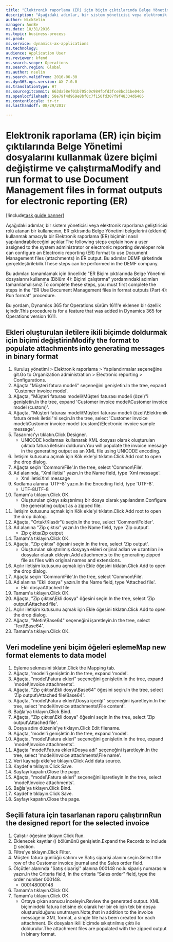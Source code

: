 ```yaml
--- 
title: "Elektronik raporlama (ER) için biçim çıktılarında Belge Yönetimi dosyalarını kullanmak üzere biçimi değiştirme ve çalıştırma"
description: "Aşağıdaki adımlar, bir sistem yöneticisi veya elektronik raporlama geliştiricisi rolü atanan bir kullanıcının, ER çıktısında Belge Yönetimi belgelerini (eklerini) kullanmak amacıyla bir Elektronik raporlama (ER) biçimini nasıl yapılandırabileceğini açıklar."
author: NickSelin
manager: AnnBe
ms.date: 10/31/2016
ms.topic: business-process
ms.prod: 
ms.service: dynamics-ax-applications
ms.technology: 
audience: Application User
ms.reviewer: kfend
ms.search.scope: Operations
ms.search.region: Global
ms.author: nselin
ms.search.validFrom: 2016-06-30
ms.dyn365.ops.version: AX 7.0.0
ms.translationtype: HT
ms.sourcegitcommit: 663da58ef01b705c0c984fbfd3fce8bc31be04c6
ms.openlocfilehash: 58e79f4d969e8bf0c7f150fd307f9f48334d6405
ms.contentlocale: tr-tr
ms.lasthandoff: 08/29/2017

---
```

# <a name="modify-and-run-format-to-use-document-management-files-in-format-outputs-for-electronic-reporting-er"></a><span data-ttu-id="2f8a3-103">Elektronik raporlama (ER) için biçim çıktılarında Belge Yönetimi dosyalarını kullanmak üzere biçimi değiştirme ve çalıştırma</span><span class="sxs-lookup"><span data-stu-id="2f8a3-103">Modify and run format to use Document Management files in format outputs for electronic reporting (ER)</span></span>

[!include[task guide banner](../../includes/task-guide-banner.md)]

<span data-ttu-id="2f8a3-104">Aşağıdaki adımlar, bir sistem yöneticisi veya elektronik raporlama geliştiricisi rolü atanan bir kullanıcının, ER çıktısında Belge Yönetimi belgelerini (eklerini) kullanmak amacıyla bir Elektronik raporlama (ER) biçimini nasıl yapılandırabileceğini açıklar.</span><span class="sxs-lookup"><span data-stu-id="2f8a3-104">The following steps explain how a user assigned to the system administrator or electronic reporting developer role can configure an Electronic reporting (ER) format to use Document Management files (attachments) in ER output.</span></span> <span data-ttu-id="2f8a3-105">Bu adımlar DEMF şirketinde gerçekleştirilebilir.</span><span class="sxs-lookup"><span data-stu-id="2f8a3-105">These steps can be performed in the DEMF company.</span></span>

<span data-ttu-id="2f8a3-106">Bu adımları tamamlamak için öncelikle "ER Biçim çıktılarında Belge Yönetimi dosyalarını kullanma (Bölüm 4): Biçimi çalıştırma" yordamındaki adımları tamamlamalısınız.</span><span class="sxs-lookup"><span data-stu-id="2f8a3-106">To complete these steps, you must first complete the steps in the “ER Use Document Management files in format outputs (Part 4): Run format” procedure.</span></span>

<span data-ttu-id="2f8a3-107">Bu yordam, Dynamics 365 for Operations sürüm 1611'e eklenen bir özellik içindir.</span><span class="sxs-lookup"><span data-stu-id="2f8a3-107">This procedure is for a feature that was added in Dynamics 365 for Operations version 1611.</span></span>


## <a name="modify-the-format-to-populate-attachments-into-generating-messages-in-binary-format"></a><span data-ttu-id="2f8a3-108">Ekleri oluşturulan iletilere ikili biçimde doldurmak için biçimi değiştirin</span><span class="sxs-lookup"><span data-stu-id="2f8a3-108">Modify the format to populate attachments into generating messages in binary format</span></span>
1. <span data-ttu-id="2f8a3-109">Kuruluş yönetimi > Elektronik raporlama > Yapılandırmalar seçeneğine git.</span><span class="sxs-lookup"><span data-stu-id="2f8a3-109">Go to Organization administration > Electronic reporting > Configurations.</span></span>
2. <span data-ttu-id="2f8a3-110">Ağaçta "Müşteri fatura modeli" seçeneğini genişletin.</span><span class="sxs-lookup"><span data-stu-id="2f8a3-110">In the tree, expand 'Customer invoice model'.</span></span>
3. <span data-ttu-id="2f8a3-111">Ağaçta, "Müşteri faturası modeli\Müşteri faturası modeli (özel)"i genişletin.</span><span class="sxs-lookup"><span data-stu-id="2f8a3-111">In the tree, expand 'Customer invoice model\Customer invoice model (custom)'.</span></span>
4. <span data-ttu-id="2f8a3-112">Ağaçta, "Müşteri faturası modeli\Müşteri faturası modeli (özel)\Elektronik fatura örnek iletisi"ni seçin.</span><span class="sxs-lookup"><span data-stu-id="2f8a3-112">In the tree, select 'Customer invoice model\Customer invoice model (custom)\Electronic invoice sample message'.</span></span>
5. <span data-ttu-id="2f8a3-113">Tasarımcı'yı tıklatın.</span><span class="sxs-lookup"><span data-stu-id="2f8a3-113">Click Designer.</span></span>
    * <span data-ttu-id="2f8a3-114">UNICODE kodlaması kullanarak XML dosyası olarak oluşturulan çıktıda fatura iletisini doldurun.</span><span class="sxs-lookup"><span data-stu-id="2f8a3-114">You will populate the invoice message in the generating output as an XML file using UNICODE encoding.</span></span>  
6. <span data-ttu-id="2f8a3-115">İletişim kutusunu açmak için Kök ekle'yi tıklatın.</span><span class="sxs-lookup"><span data-stu-id="2f8a3-115">Click Add root to open the drop dialog.</span></span>
7. <span data-ttu-id="2f8a3-116">Ağaçta seçin 'Common\File'.</span><span class="sxs-lookup"><span data-stu-id="2f8a3-116">In the tree, select 'Common\File'.</span></span>
8. <span data-ttu-id="2f8a3-117">Ad alanında, "Xml iletisi" yazın.</span><span class="sxs-lookup"><span data-stu-id="2f8a3-117">In the Name field, type 'Xml message'.</span></span>
    * <span data-ttu-id="2f8a3-118">Xml iletisi</span><span class="sxs-lookup"><span data-stu-id="2f8a3-118">Xml message</span></span>  
9. <span data-ttu-id="2f8a3-119">Kodlama alanına 'UTF-8' yazın.</span><span class="sxs-lookup"><span data-stu-id="2f8a3-119">In the Encoding field, type 'UTF-8'.</span></span>
    * <span data-ttu-id="2f8a3-120">UTF-8</span><span class="sxs-lookup"><span data-stu-id="2f8a3-120">UTF-8</span></span>  
10. <span data-ttu-id="2f8a3-121">Tamam'a tıklayın.</span><span class="sxs-lookup"><span data-stu-id="2f8a3-121">Click OK.</span></span>
    * <span data-ttu-id="2f8a3-122">Oluşturulan çıktıyı sıkıştırılmış bir dosya olarak yapılandırın.</span><span class="sxs-lookup"><span data-stu-id="2f8a3-122">Configure the generating output as a zipped file.</span></span>  
11. <span data-ttu-id="2f8a3-123">İletişim kutusunu açmak için Kök ekle'yi tıklatın.</span><span class="sxs-lookup"><span data-stu-id="2f8a3-123">Click Add root to open the drop dialog.</span></span>
12. <span data-ttu-id="2f8a3-124">Ağaçta, "Ortak\Klasör"ü seçin.</span><span class="sxs-lookup"><span data-stu-id="2f8a3-124">In the tree, select 'Common\Folder'.</span></span>
13. <span data-ttu-id="2f8a3-125">Ad alanına "Zip çıktısı" yazın.</span><span class="sxs-lookup"><span data-stu-id="2f8a3-125">In the Name field, type 'Zip output'.</span></span>
    * <span data-ttu-id="2f8a3-126">Zip çıktısı</span><span class="sxs-lookup"><span data-stu-id="2f8a3-126">Zip output</span></span>  
14. <span data-ttu-id="2f8a3-127">Tamam'a tıklayın.</span><span class="sxs-lookup"><span data-stu-id="2f8a3-127">Click OK.</span></span>
15. <span data-ttu-id="2f8a3-128">Ağaçta, "Zip çıktısı" öğesini seçin.</span><span class="sxs-lookup"><span data-stu-id="2f8a3-128">In the tree, select 'Zip output'.</span></span>
    * <span data-ttu-id="2f8a3-129">Oluşturulan sıkıştırılmış dosyaya ekleri orijinal adları ve uzantıları ile dosyalar olarak ekleyin.</span><span class="sxs-lookup"><span data-stu-id="2f8a3-129">Add attachments to the generating zipped file as files with original names and extensions.</span></span>  
16. <span data-ttu-id="2f8a3-130">Açılır iletişim kutusunu açmak için Ekle öğesini tıklatın.</span><span class="sxs-lookup"><span data-stu-id="2f8a3-130">Click Add to open the drop dialog.</span></span>
17. <span data-ttu-id="2f8a3-131">Ağaçta seçin 'Common\File'.</span><span class="sxs-lookup"><span data-stu-id="2f8a3-131">In the tree, select 'Common\File'.</span></span>
18. <span data-ttu-id="2f8a3-132">Ad alanına "Ekli dosya" yazın.</span><span class="sxs-lookup"><span data-stu-id="2f8a3-132">In the Name field, type 'Attached file'.</span></span>
    * <span data-ttu-id="2f8a3-133">Ekli dosya</span><span class="sxs-lookup"><span data-stu-id="2f8a3-133">Attached file</span></span>  
19. <span data-ttu-id="2f8a3-134">Tamam'a tıklayın.</span><span class="sxs-lookup"><span data-stu-id="2f8a3-134">Click OK.</span></span>
20. <span data-ttu-id="2f8a3-135">Ağaçta, "Zip çıktısı\Ekli dosya" öğesini seçin.</span><span class="sxs-lookup"><span data-stu-id="2f8a3-135">In the tree, select 'Zip output\Attached file'.</span></span>
21. <span data-ttu-id="2f8a3-136">Açılır iletişim kutusunu açmak için Ekle öğesini tıklatın.</span><span class="sxs-lookup"><span data-stu-id="2f8a3-136">Click Add to open the drop dialog.</span></span>
22. <span data-ttu-id="2f8a3-137">Ağaçta, "Metin\Base64" seçeneğini işaretleyin.</span><span class="sxs-lookup"><span data-stu-id="2f8a3-137">In the tree, select 'Text\Base64'.</span></span>
23. <span data-ttu-id="2f8a3-138">Tamam'a tıklayın.</span><span class="sxs-lookup"><span data-stu-id="2f8a3-138">Click OK.</span></span>

## <a name="map-new-format-elements-to-data-model"></a><span data-ttu-id="2f8a3-139">Veri modeline yeni biçim öğeleri eşleme</span><span class="sxs-lookup"><span data-stu-id="2f8a3-139">Map new format elements to data model</span></span>
1. <span data-ttu-id="2f8a3-140">Eşleme sekmesini tıklatın.</span><span class="sxs-lookup"><span data-stu-id="2f8a3-140">Click the Mapping tab.</span></span>
2. <span data-ttu-id="2f8a3-141">Ağaçta, 'model'i genişletin.</span><span class="sxs-lookup"><span data-stu-id="2f8a3-141">In the tree, expand 'model'.</span></span>
3. <span data-ttu-id="2f8a3-142">Ağaçta, "model\Fatura ekleri" seçeneğini genişletin.</span><span class="sxs-lookup"><span data-stu-id="2f8a3-142">In the tree, expand 'model\Invoice attachments'.</span></span>
4. <span data-ttu-id="2f8a3-143">Ağaçta, "Zip çıktısı\Ekli dosya\Base64" öğesini seçin.</span><span class="sxs-lookup"><span data-stu-id="2f8a3-143">In the tree, select 'Zip output\Attached file\Base64'.</span></span>
5. <span data-ttu-id="2f8a3-144">Ağaçta, "model\Fatura ekleri\Dosya içeriği" seçeneğini işaretleyin.</span><span class="sxs-lookup"><span data-stu-id="2f8a3-144">In the tree, select 'model\Invoice attachments\File content'.</span></span>
6. <span data-ttu-id="2f8a3-145">Bağla'ya tıklayın.</span><span class="sxs-lookup"><span data-stu-id="2f8a3-145">Click Bind.</span></span>
7. <span data-ttu-id="2f8a3-146">Ağaçta, "Zip çıktısı\Ekli dosya" öğesini seçin.</span><span class="sxs-lookup"><span data-stu-id="2f8a3-146">In the tree, select 'Zip output\Attached file'.</span></span>
8. <span data-ttu-id="2f8a3-147">Dosya adını düzenle'ye tıklayın.</span><span class="sxs-lookup"><span data-stu-id="2f8a3-147">Click Edit filename.</span></span>
9. <span data-ttu-id="2f8a3-148">Ağaçta, 'model'i genişletin.</span><span class="sxs-lookup"><span data-stu-id="2f8a3-148">In the tree, expand 'model'.</span></span>
10. <span data-ttu-id="2f8a3-149">Ağaçta, "model\Fatura ekleri" seçeneğini genişletin.</span><span class="sxs-lookup"><span data-stu-id="2f8a3-149">In the tree, expand 'model\Invoice attachments'.</span></span>
11. <span data-ttu-id="2f8a3-150">Ağaçta "model\Fatura ekleri\Dosya adı" seçeneğini işaretleyin.</span><span class="sxs-lookup"><span data-stu-id="2f8a3-150">In the tree, select 'model\Invoice attachments\File name'.</span></span>
12. <span data-ttu-id="2f8a3-151">Veri kaynağı ekle'ye tıklayın.</span><span class="sxs-lookup"><span data-stu-id="2f8a3-151">Click Add data source.</span></span>
13. <span data-ttu-id="2f8a3-152">Kaydet'e tıklayın.</span><span class="sxs-lookup"><span data-stu-id="2f8a3-152">Click Save.</span></span>
14. <span data-ttu-id="2f8a3-153">Sayfayı kapatın.</span><span class="sxs-lookup"><span data-stu-id="2f8a3-153">Close the page.</span></span>
15. <span data-ttu-id="2f8a3-154">Ağaçta, "model\Fatura ekleri" seçeneğini işaretleyin.</span><span class="sxs-lookup"><span data-stu-id="2f8a3-154">In the tree, select 'model\Invoice attachments'.</span></span>
16. <span data-ttu-id="2f8a3-155">Bağla'ya tıklayın.</span><span class="sxs-lookup"><span data-stu-id="2f8a3-155">Click Bind.</span></span>
17. <span data-ttu-id="2f8a3-156">Kaydet'e tıklayın.</span><span class="sxs-lookup"><span data-stu-id="2f8a3-156">Click Save.</span></span>
18. <span data-ttu-id="2f8a3-157">Sayfayı kapatın.</span><span class="sxs-lookup"><span data-stu-id="2f8a3-157">Close the page.</span></span>

## <a name="run-the-designed-report-for-the-selected-invoice"></a><span data-ttu-id="2f8a3-158">Seçili fatura için tasarlanan raporu çalıştırın</span><span class="sxs-lookup"><span data-stu-id="2f8a3-158">Run the designed report for the selected invoice</span></span>
1. <span data-ttu-id="2f8a3-159">Çalıştır öğesine tıklayın.</span><span class="sxs-lookup"><span data-stu-id="2f8a3-159">Click Run.</span></span>
2. <span data-ttu-id="2f8a3-160">Eklenecek kayıtlar () bölümünü genişletin.</span><span class="sxs-lookup"><span data-stu-id="2f8a3-160">Expand the Records to include () section.</span></span>
3. <span data-ttu-id="2f8a3-161">Filtre'ye tıklayın.</span><span class="sxs-lookup"><span data-stu-id="2f8a3-161">Click Filter.</span></span>
4. <span data-ttu-id="2f8a3-162">Müşteri fatura günlüğü satırını ve Satış siparişi alanını seçin.</span><span class="sxs-lookup"><span data-stu-id="2f8a3-162">Select the row of the Customer invoice journal and the Sales order field.</span></span>
5. <span data-ttu-id="2f8a3-163">Ölçütler alanında "Satış siparişi" alanına 000148 no.lu sipariş numarasını yazın.</span><span class="sxs-lookup"><span data-stu-id="2f8a3-163">In the Criteria field, In the criteria “Sales order” field, type the order number 000148.</span></span>
    * <span data-ttu-id="2f8a3-164">000148</span><span class="sxs-lookup"><span data-stu-id="2f8a3-164">000148</span></span>  
6. <span data-ttu-id="2f8a3-165">Tamam'a tıklayın.</span><span class="sxs-lookup"><span data-stu-id="2f8a3-165">Click OK.</span></span>
7. <span data-ttu-id="2f8a3-166">Tamam'a tıklayın.</span><span class="sxs-lookup"><span data-stu-id="2f8a3-166">Click OK.</span></span>
    * <span data-ttu-id="2f8a3-167">Ortaya çıkan sonucu inceleyin.</span><span class="sxs-lookup"><span data-stu-id="2f8a3-167">Review the generated output.</span></span> <span data-ttu-id="2f8a3-168">XML biçimindeki fatura iletisine ek olarak her bir ek için tek bir dosya oluşturulduğunu unutmayın.</span><span class="sxs-lookup"><span data-stu-id="2f8a3-168">Note,that in addition to the invoice message in XML format, a single file has been created for each attachment.</span></span> <span data-ttu-id="2f8a3-169">Ek dosyaları ikili biçimde sıkıştırılmış çıktı ile doldurulur.</span><span class="sxs-lookup"><span data-stu-id="2f8a3-169">The attachment files are populated with the zipped output in binary format.</span></span>  


